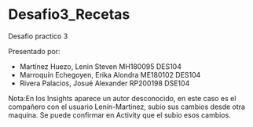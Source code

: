 # Desafio3_Recetas
Desafio practico 3

Presentado por: 

* Martínez Huezo, Lenin Steven            MH180095  DES104
* Marroquín Echegoyen, Erika Alondra      ME180102  DES104
* Rivera Palacios, Josué Alexander        RP200198  DSE104



Nota:En los Insights aparece un autor desconocido, en este caso es el compañero con el usuario Lenin-Martinez, subio sus cambios desde otra maquina.
Se puede confirmar en Activity que el subio esos cambios.
